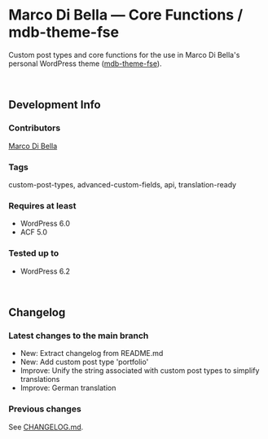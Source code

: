 # Marco Di Bella &mdash; Core Functions / mdb-theme-fse
Custom post types and core functions for the use in Marco Di Bella's personal WordPress theme ([mdb-theme-fse](https://github.com/mdibella-dev/mdb-theme-fse)).

<br>

## Development Info

### Contributors
[Marco Di Bella ](https://github.com/mdibella-dev)

### Tags
custom-post-types, advanced-custom-fields, api, translation-ready

### Requires at least

* WordPress 6.0
* ACF 5.0

### Tested up to

* WordPress 6.2

<br>

## Changelog

### Latest changes to the main branch

* New: Extract changelog from README.md
* New: Add custom post type 'portfolio'
* Improve: Unify the string associated with custom post types to simplify translations
* Improve: German translation

### Previous changes

See [CHANGELOG.md](https://github.com/mdibella-dev/mdb-theme-core/blob/main/CHANGELOG.md).
